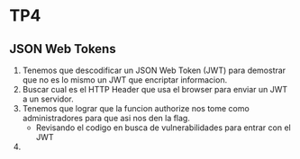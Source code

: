 # TP4

## JSON Web Tokens

1. Tenemos que descodificar un JSON Web Token (JWT) para demostrar que no es lo mismo un JWT que encriptar informacion.
2. Buscar cual es el HTTP Header que usa el browser para enviar un JWT a un servidor.
3. Tenemos que lograr que la funcion authorize nos tome como administradores para que asi nos den la flag.
    - Revisando el codigo en busca de vulnerabilidades para entrar con el JWT
4. 